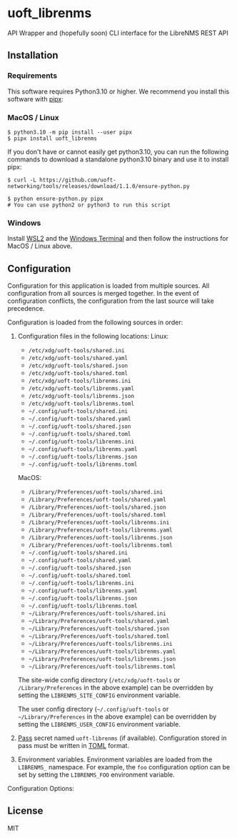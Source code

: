 # uoft_librenms

API Wrapper and (hopefully soon) CLI interface for the LibreNMS REST API

## Installation

### Requirements

This software requires Python3.10 or higher.
We recommend you install this software with [pipx](https://pypa.github.io/pipx/):

### MacOS / Linux

```console
$ python3.10 -m pip install --user pipx
$ pipx install uoft_librenms
```

If you don't have or cannot easily get python3.10, you can run the following commands to download a standalone python3.10 binary and use it to install pipx:

```console
$ curl -L https://github.com/uoft-networking/tools/releases/download/1.1.0/ensure-python.py

$ python ensure-python.py pipx
# You can use python2 or python3 to run this script

```

### Windows

Install [WSL2](https://learn.microsoft.com/en-us/windows/wsl/install) and the [Windows Terminal](https://apps.microsoft.com/store/detail/windows-terminal/9N0DX20HK701?hl=en-ca&gl=ca) and then follow the instructions for MacOS / Linux above.

## Configuration

Configuration for this application is loaded from multiple sources. All configuration from all sources is merged together. In the event of configuration conflicts, the configuration from the last source will take precedence.

Configuration is loaded from the following sources in order:

1. Configuration files in the following locations:
    Linux:
    - `/etc/xdg/uoft-tools/shared.ini`
    - `/etc/xdg/uoft-tools/shared.yaml`
    - `/etc/xdg/uoft-tools/shared.json`
    - `/etc/xdg/uoft-tools/shared.toml`
    - `/etc/xdg/uoft-tools/librenms.ini`
    - `/etc/xdg/uoft-tools/librenms.yaml`
    - `/etc/xdg/uoft-tools/librenms.json`
    - `/etc/xdg/uoft-tools/librenms.toml`
    - `~/.config/uoft-tools/shared.ini`
    - `~/.config/uoft-tools/shared.yaml`
    - `~/.config/uoft-tools/shared.json`
    - `~/.config/uoft-tools/shared.toml`
    - `~/.config/uoft-tools/librenms.ini`
    - `~/.config/uoft-tools/librenms.yaml`
    - `~/.config/uoft-tools/librenms.json`
    - `~/.config/uoft-tools/librenms.toml`

    MacOS:
    - `/Library/Preferences/uoft-tools/shared.ini`
    - `/Library/Preferences/uoft-tools/shared.yaml`
    - `/Library/Preferences/uoft-tools/shared.json`
    - `/Library/Preferences/uoft-tools/shared.toml`
    - `/Library/Preferences/uoft-tools/librenms.ini`
    - `/Library/Preferences/uoft-tools/librenms.yaml`
    - `/Library/Preferences/uoft-tools/librenms.json`
    - `/Library/Preferences/uoft-tools/librenms.toml`
    - `~/.config/uoft-tools/shared.ini`
    - `~/.config/uoft-tools/shared.yaml`
    - `~/.config/uoft-tools/shared.json`
    - `~/.config/uoft-tools/shared.toml`
    - `~/.config/uoft-tools/librenms.ini`
    - `~/.config/uoft-tools/librenms.yaml`
    - `~/.config/uoft-tools/librenms.json`
    - `~/.config/uoft-tools/librenms.toml`
    - `~/Library/Preferences/uoft-tools/shared.ini`
    - `~/Library/Preferences/uoft-tools/shared.yaml`
    - `~/Library/Preferences/uoft-tools/shared.json`
    - `~/Library/Preferences/uoft-tools/shared.toml`
    - `~/Library/Preferences/uoft-tools/librenms.ini`
    - `~/Library/Preferences/uoft-tools/librenms.yaml`
    - `~/Library/Preferences/uoft-tools/librenms.json`
    - `~/Library/Preferences/uoft-tools/librenms.toml`


    The site-wide config directory (`/etc/xdg/uoft-tools` or `/Library/Preferences` in the above example) can be overridden by setting the `LIBRENMS_SITE_CONFIG` environment variable.

    The user config directory (`~/.config/uoft-tools` or `~/Library/Preferences` in the above example) can be overridden by setting the `LIBRENMS_USER_CONFIG` environment variable.

2. [Pass](https://www.passwordstore.org/) secret named `uoft-librenms` (if available). Configuration stored in pass must be written in [TOML](https://toml.io/en/) format.

3. Environment variables. Environment variables are loaded from the `LIBRENMS_` namespace. For example, the `foo` configuration option can be set by setting the `LIBRENMS_FOO` environment variable.

Configuration Options:
<!--
[[[cog 
import tasks.codegen as c; c.gen_conf_table('uoft_librenms')
]]] -->
<!--[[[end]]] -->

## License

MIT